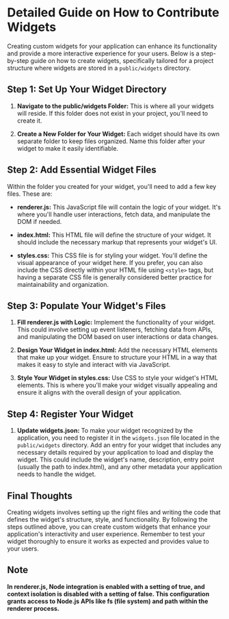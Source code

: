 # Detailed Guide on How to Contribute Widgets

Creating custom widgets for your application can enhance its functionality and provide a more interactive experience for your users. Below is a step-by-step guide on how to create widgets, specifically tailored for a project structure where widgets are stored in a `public/widgets` directory.

## Step 1: Set Up Your Widget Directory

1. **Navigate to the public/widgets Folder:** This is where all your widgets will reside. If this folder does not exist in your project, you'll need to create it.

2. **Create a New Folder for Your Widget:** Each widget should have its own separate folder to keep files organized. Name this folder after your widget to make it easily identifiable.

## Step 2: Add Essential Widget Files

Within the folder you created for your widget, you'll need to add a few key files. These are:

- **renderer.js:** This JavaScript file will contain the logic of your widget. It's where you'll handle user interactions, fetch data, and manipulate the DOM if needed.

- **index.html:** This HTML file will define the structure of your widget. It should include the necessary markup that represents your widget's UI.

- **styles.css:** This CSS file is for styling your widget. You'll define the visual appearance of your widget here. If you prefer, you can also include the CSS directly within your HTML file using `<style>` tags, but having a separate CSS file is generally considered better practice for maintainability and organization.

## Step 3: Populate Your Widget's Files

1. **Fill renderer.js with Logic:** Implement the functionality of your widget. This could involve setting up event listeners, fetching data from APIs, and manipulating the DOM based on user interactions or data changes.

2. **Design Your Widget in index.html:** Add the necessary HTML elements that make up your widget. Ensure to structure your HTML in a way that makes it easy to style and interact with via JavaScript.

3. **Style Your Widget in styles.css:** Use CSS to style your widget's HTML elements. This is where you'll make your widget visually appealing and ensure it aligns with the overall design of your application.

## Step 4: Register Your Widget

1. **Update widgets.json:** To make your widget recognized by the application, you need to register it in the `widgets.json` file located in the `public/widgets` directory. Add an entry for your widget that includes any necessary details required by your application to load and display the widget. This could include the widget's name, description, entry point (usually the path to index.html), and any other metadata your application needs to handle the widget.

## Final Thoughts

Creating widgets involves setting up the right files and writing the code that defines the widget's structure, style, and functionality. By following the steps outlined above, you can create custom widgets that enhance your application's interactivity and user experience. Remember to test your widget thoroughly to ensure it works as expected and provides value to your users.

## Note

**In renderer.js, Node integration is enabled with a setting of true, and context isolation is disabled with a setting of false. This configuration grants access to Node.js APIs like fs (file system) and path within the renderer process.**
